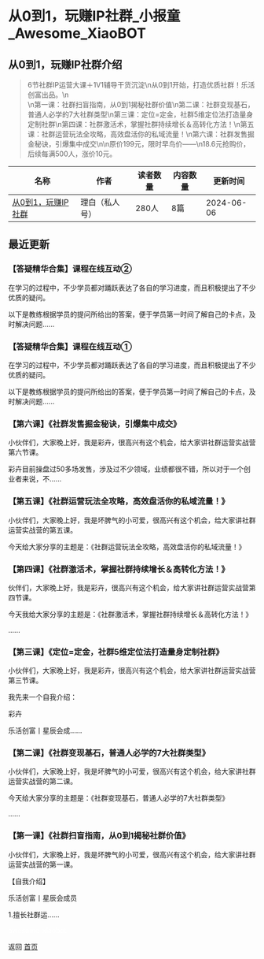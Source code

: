 # 从0到1，玩赚IP社群_小报童_Awesome_XiaoBOT

## 从0到1，玩赚IP社群介绍
> 6节社群IP运营大课＋1V1辅导干货沉淀\n从0到1开始，打造优质社群！乐活创富出品。\n  
\n第一课：社群扫盲指南，从0到1揭秘社群价值\n第二课：社群变现基石，普通人必学的7大社群类型\n第三课：定位=定金，社群5维定位法打造量身定制社群\n第四课：社群激活术，掌握社群持续增长＆高转化方法！\n第五课：社群运营玩法全攻略，高效盘活你的私域流量！\n第六课：社群发售掘金秘诀，引爆集中成交\n\n原价199元，限时早鸟价——\n18.6元抢购价，后续每满500人，涨价10元。  
  


|名称|作者|读者数量|内容数量|更新时间|
|---|---|---|---|---|
|[从0到1，玩赚IP社群](https://xiaobot.net/p/sqyyszy?refer=0b133df9-27dc-423b-8101-639049001c13)|理白（私人号）|280人|8篇|2024-06-06|

## 最近更新
### 【答疑精华合集】课程在线互动②

在学习的过程中，不少学员都对踊跃表达了各自的学习进度，而且积极提出了不少优质的疑问。

以下是教练根据学员的提问所给出的答案，便于学员第一时间了解自己的卡点，及时解决问题......

### 【答疑精华合集】课程在线互动①

在学习的过程中，不少学员都对踊跃表达了各自的学习进度，而且积极提出了不少优质的疑问。

以下是教练根据学员的提问所给出的答案，便于学员第一时间了解自己的卡点，及时解决问题......

### 【第六课】《社群发售掘金秘诀，引爆集中成交》

小伙伴们，大家晚上好，我是彩卉，很高兴有这个机会，给大家讲社群运营实战营第六节课。

彩卉目前操盘过50多场发售，涉及过不少领域，业绩都很不错，所以对于一个创业者来说，不......

### 【第五课】《社群运营玩法全攻略，高效盘活你的私域流量！》

小伙伴们，大家晚上好，我是坏脾气的小可爱，很高兴有这个机会，给大家讲社群运营实战营的第五课。

今天给大家分享的主题是：《社群运营玩法全攻略，高效盘活你的私域流量！》

### 【第四课】《社群激活术，掌握社群持续增长＆高转化方法！》

伙伴们，大家晚上好，我是彩卉，很高兴有这个机会，给大家讲社群运营实战营第四节课。

今天我给大家分享的主题是：《社群激活术，掌握社群持续增长＆高转化方法！》

......

### 【第三课】《定位=定金，社群5维定位法打造量身定制社群》

小伙伴们，大家晚上好，我是彩卉，很高兴有这个机会，给大家讲社群运营实战营第三节课。

我先来一个自我介绍：

彩卉

乐活创富丨星辰会成......

### 【第二课】《社群变现基石，普通人必学的7大社群类型》

小伙伴们，大家晚上好，我是坏脾气的小可爱，很高兴有这个机会，给大家讲社群运营实战营的第二课。

今天给大家分享的主题是：《社群变现基石，普通人必学的7大社群类型》

......

### 【第一课】《社群扫盲指南，从0到1揭秘社群价值》

小伙伴们，大家晚上好，我是坏脾气的小可爱，很高兴有这个机会，给大家讲社群运营实战营的第一课。

【自我介绍】

乐活创富丨星辰会成员

1.擅长社群运......


<a href="https://github.com/Reno9527/awesome-xiaobot" style="color: white; text-decoration: none;">awesome-xiaobot</a>

返回 [首页](../README.md)
